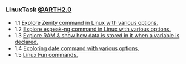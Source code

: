 ### LinuxTask [@ARTH2.0](https://rightarth.com/)
- 1.1 [Explore Zenity command in Linux with various options. ]()
- 1.2 [Explore espeak-ng command in Linux with various options.]()
- 1.3 [Explore RAM & show how data is stored in it when a variable is declared. ]()
- 1.4 [Exploring date command with various options.]()
- 1.5 [Linux Fun commands.]()
